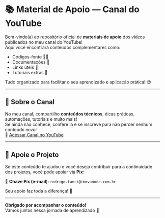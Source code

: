 # 📚 Material de Apoio — Canal do YouTube

Bem-vindo(a) ao repositório oficial de **materiais de apoio** dos vídeos publicados no meu canal do YouTube!  
Aqui você encontrará conteúdos complementares como:

- Códigos-fonte 🧑‍💻  
- Documentações 📄  
- Links úteis 🔗  
- Tutoriais extras 📘  

Tudo organizado para facilitar o seu aprendizado e aplicação prática! 😉

---

## 💬 Sobre o Canal

No meu canal, compartilho **conteúdos técnicos**, dicas práticas, automações, tutoriais e muito mais!  
Se ainda não conhece, confere lá e se inscreve para não perder nenhum conteúdo novo!  
🎥 [Acessar Canal no YouTube]([https://www.youtube.com](https://www.youtube.com/@RodrigoTanci))

---

## 🙌 Apoie o Projeto

Se este conteúdo te ajudou e você deseja contribuir para a continuidade dos projetos, você pode apoiar via **Pix**:

📲 **Chave Pix (e-mail)**: `rodrigo.tanci@inovanode.com.br`

Seu apoio faz toda a diferença! 💜

---

**Obrigado por acompanhar o conteúdo!**  
Vamos juntos nessa jornada de aprendizado 🚀
